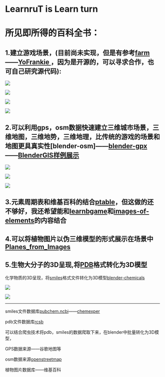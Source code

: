 # LearnruT is Learn turn

# 所见即所得的百科全书：


## 1.建立游戏场景，(目前尚未实现，但是有参考[farm](https://www.blend4web.com/apps/farm/farm.html)——[YoFrankie ](https://apricot.blender.org/)，因为是开源的，可以寻求合作，也可自己研究源代码):
![](https://www.blend4web.com/media/img_demo/71/8.jpg)

![](https://www.blend4web.com/media/img_demo/71/12.jpg)

![](https://apricot.blender.org/wp-content/uploads/2009/03/screen_nut-300x225.png)

![](https://apricot.blender.org/wp-content/uploads/2009/03/screen_lighthouse-300x225.png)


## 2.可以利用gps，osm数据快速建立三维城市场景，三维地图，三维地势，三维地理，比传统的游戏的场景和地图更具真实性[blender-osm]——[blender-gpx](https://github.com/vvoovv/blender-gpx)——[BlenderGIS](https://github.com/domlysz/BlenderGIS)[样例展示](http://www.openstreetmap.org/export#map=15/34.6293/112.4263)

![](https://raw.githubusercontent.com/wiki/vvoovv/blender-osm/images/blender-osm.png)

![](https://raw.githubusercontent.com/wiki/domlysz/blenderGIS/images/basemaps_demo.gif)

![](https://raw.githubusercontent.com/wiki/domlysz/blenderGIS/images/osm_demo.gif)


## 3.元素周期表和维基百科的结合[ptable](https://www.ptable.com/)，但这做的还不够好，我还希望能和[learnbgame](http://www.learnbgame.com/)和[images-of-elements](http://images-of-elements.com/)的内容结合

## 4.可以将植物图片以伪三维模型的形式展示在场景中[Planes_from_Images](https://wiki.blender.org/index.php/Extensions:2.6/Py/Scripts/Add_Mesh/Planes_from_Images)

## 5.生物大分子的3D呈现,将[PDB]()格式转化为3D模型
化学物质的3D呈现，将[smiles](http://opensmiles.org/spec/open-smiles.html)格式文件转化为3D模型[blender-chemicals](https://github.com/patrickfuller/blender-chemicals)

![](http://development.root-1.de/Home-Dateien/AtBlend/DNA_icon.png)

![](http://patrickfuller.github.io/img/caffeine_step_five_960.png)




----------------

smiles文件数据库[pubchem.ncbi](https://pubchem.ncbi.nlm.nih.gov/search/search.cgi)——[chemexper](http://www.chemexper.com/index.shtml)

pdb文件数据库[rcsb](https://www.rcsb.org/)

可以结合爬虫技术将pdb，smiles的数据爬取下来，在blender中批量转化为3D模型，

GPS数据来源——谷歌地图等

osm数据来源[openstreetmap](http://www.openstreetmap.org/#map=15/34.6293/112.4263)

植物图片数据库——维基百科
	
